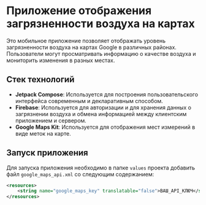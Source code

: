 # Приложение отображения загрязненности воздуха на картах

Это мобильное приложение позволяет отображать уровень загрязненности воздуха на картах Google в различных районах. Пользователи могут просматривать информацию о качестве воздуха и мониторить изменения в разных местах.

## Стек технологий

- **Jetpack Compose**: Используется для построения пользовательского интерфейса современным и декларативным способом.
- **Firebase**: Используется для авторизации и для хранения данных о загрязнении воздуха и обмена информацией между клиентским приложением и сервером.
- **Google Maps Kit**: Используется для отображения мест измерений в виде меток на карте.

## Запуск приложения

Для запуска приложения необходимо в папке `values` проекта добавить файл `google_maps_api.xml` со следующим содержанием:

```xml
<resources>
    <string name="google_maps_key" translatable="false">ВАШ_API_КЛЮЧ</string>
</resources>
```
